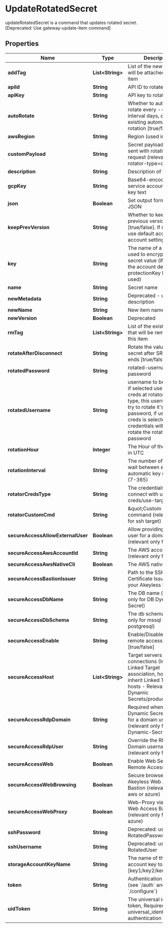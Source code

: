 

# UpdateRotatedSecret

updateRotatedSecret is a command that updates rotated secret. [Deprecated: Use gateway-update-item command]

## Properties

Name | Type | Description | Notes
------------ | ------------- | ------------- | -------------
**addTag** | **List&lt;String&gt;** | List of the new tags that will be attached to this item |  [optional]
**apiId** | **String** | API ID to rotate |  [optional]
**apiKey** | **String** | API key to rotate |  [optional]
**autoRotate** | **String** | Whether to automatically rotate every --rotation-interval days, or disable existing automatic rotation [true/false] |  [optional]
**awsRegion** | **String** | Region (used in aws) |  [optional]
**customPayload** | **String** | Secret payload to be sent with rotation request (relevant only for rotator-type&#x3D;custom) |  [optional]
**description** | **String** | Description of the object |  [optional]
**gcpKey** | **String** | Base64-encoded service account private key text |  [optional]
**json** | **Boolean** | Set output format to JSON |  [optional]
**keepPrevVersion** | **String** | Whether to keep previous version [true/false]. If not set, use default according to account settings |  [optional]
**key** | **String** | The name of a key that used to encrypt the secret value (if empty, the account default protectionKey key will be used) |  [optional]
**name** | **String** | Secret name | 
**newMetadata** | **String** | Deprecated - use description |  [optional]
**newName** | **String** | New item name |  [optional]
**newVersion** | **Boolean** | Deprecated |  [optional]
**rmTag** | **List&lt;String&gt;** | List of the existent tags that will be removed from this item |  [optional]
**rotateAfterDisconnect** | **String** | Rotate the value of the secret after SRA session ends [true/false] |  [optional]
**rotatedPassword** | **String** | rotated-username password |  [optional]
**rotatedUsername** | **String** | username to be rotated, if selected use-self-creds at rotator-creds-type, this username will try to rotate it&#39;s own password, if use-target-creds is selected, target credentials will be use to rotate the rotated-password |  [optional]
**rotationHour** | **Integer** | The Hour of the rotation in UTC |  [optional]
**rotationInterval** | **String** | The number of days to wait between every automatic key rotation (7-365) |  [optional]
**rotatorCredsType** | **String** | The credentials to connect with use-self-creds/use-target-creds |  [optional]
**rotatorCustomCmd** | **String** | \&quot;Custom rotation command (relevant only for ssh target) |  [optional]
**secureAccessAllowExternalUser** | **Boolean** | Allow providing external user for a domain users (relevant only for rdp) |  [optional]
**secureAccessAwsAccountId** | **String** | The AWS account id (relevant only for aws) |  [optional]
**secureAccessAwsNativeCli** | **Boolean** | The AWS native cli |  [optional]
**secureAccessBastionIssuer** | **String** | Path to the SSH Certificate Issuer for your Akeyless Bastion |  [optional]
**secureAccessDbName** | **String** | The DB name (relevant only for DB Dynamic-Secret) |  [optional]
**secureAccessDbSchema** | **String** | The db schema (relevant only for mssql or postgresql) |  [optional]
**secureAccessEnable** | **String** | Enable/Disable secure remote access [true/false] |  [optional]
**secureAccessHost** | **List&lt;String&gt;** | Target servers for connections (In case of Linked Target association, host(s) will inherit Linked Target hosts - Relevant only for Dynamic Secrets/producers) |  [optional]
**secureAccessRdpDomain** | **String** | Required when the Dynamic Secret is used for a domain user (relevant only for RDP Dynamic-Secret) |  [optional]
**secureAccessRdpUser** | **String** | Override the RDP Domain username (relevant only for rdp) |  [optional]
**secureAccessWeb** | **Boolean** | Enable Web Secure Remote Access |  [optional]
**secureAccessWebBrowsing** | **Boolean** | Secure browser via Akeyless Web Access Bastion (relevant only for aws or azure) |  [optional]
**secureAccessWebProxy** | **Boolean** | Web-Proxy via Akeyless Web Access Bastion (relevant only for aws or azure) |  [optional]
**sshPassword** | **String** | Deprecated: use RotatedPassword |  [optional]
**sshUsername** | **String** | Deprecated: use RotatedUser |  [optional]
**storageAccountKeyName** | **String** | The name of the storage account key to rotate [key1/key2/kerb1/kerb2] |  [optional]
**token** | **String** | Authentication token (see &#x60;/auth&#x60; and &#x60;/configure&#x60;) |  [optional]
**uidToken** | **String** | The universal identity token, Required only for universal_identity authentication |  [optional]



